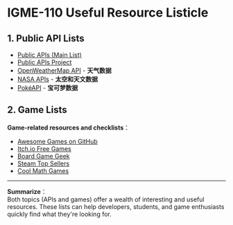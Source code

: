 # IGME-110 Useful Resource Listicle

## 1. Public API Lists
- [Public APIs (Main List)](https://github.com/public-api-lists/public-api-lists)  
- [Public APIs Project](https://github.com/public-apis/public-apis)  
- [OpenWeatherMap API](https://openweathermap.org/api) - **天气数据**
- [NASA APIs](https://api.nasa.gov/) - **太空和天文数据**
- [PokéAPI](https://pokeapi.co/) - **宝可梦数据**

## 2. Game Lists
**Game-related resources and checklists**：
- [Awesome Games on GitHub](https://github.com/leereilly/games)  
- [Itch.io Free Games](https://itch.io/games/free)  
- [Board Game Geek](https://boardgamegeek.com/)  
- [Steam Top Sellers](https://store.steampowered.com/charts/topselling/)  
- [Cool Math Games](https://www.coolmathgames.com/)

---

**Summarize**：  
 Both topics (APIs and games) offer a wealth of interesting and useful resources.
These lists can help developers, students, and game enthusiasts quickly find what they're looking for.
